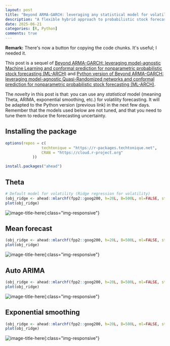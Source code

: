 ```yaml
---
layout: post
title: "Beyond ARMA-GARCH: leveraging any statistical model for volatility forecasting"
description: "A flexible hybrid approach to probabilistic stock forecasting that combines statistical model with ARCH effects, offering an alternative to traditional ARMA-GARCH models"
date: 2025-06-21
categories: [R, Python]
comments: true
---
```



**Remark:** There's now a button for copying the code chunks. It's useful; I needed it. 

This post is a sequel of [Beyond ARMA-GARCH: leveraging model-agnostic Machine Learning and conformal prediction for nonparametric probabilistic stock forecasting (ML-ARCH)](https://thierrymoudiki.github.io/blog/2025/06/02/r/beyond-garch) and [Python version of Beyond ARMA-GARCH: leveraging model-agnostic Quasi-Randomized networks and conformal prediction for nonparametric probabilistic stock forecasting (ML-ARCH)](https://thierrymoudiki.github.io/blog/2025/06/03/python/beyond-garch-python). 

The _novelty_ in this post is that: you can use any _statistical_ model (meaning Theta, ARIMA, exponential smoothing, etc.) for volatility forecasting. It will be adapted to the Python version (previous link) in the next few days. Remember that the models used below are not tuned, and that you 
need to tune them to reduce the forecasting uncertainty. 


## Installing the package

```R
options(repos = c(
                techtonique = "https://r-packages.techtonique.net",
                CRAN = "https://cloud.r-project.org"
            ))            

install.packages("ahead")
```

## Theta

```R
# Default model for volatility (Ridge regression for volatility)
(obj_ridge <- ahead::mlarchf(fpp2::goog200, h=20L, B=500L, ml=FALSE, stat_model=forecast::thetaf))
plot(obj_ridge)
```

![image-title-here]({{base}}/images/2025-06-21/2025-06-21-image1.png){:class="img-responsive"}    

## Mean forecast

```R
(obj_ridge <- ahead::mlarchf(fpp2::goog200, h=20L, B=500L, ml=FALSE, stat_model=forecast::meanf))
plot(obj_ridge)
```

![image-title-here]({{base}}/images/2025-06-21/2025-06-21-image2.png){:class="img-responsive"}    

## Auto ARIMA

```R
(obj_ridge <- ahead::mlarchf(fpp2::goog200, h=20L, B=500L, ml=FALSE, stat_model=forecast::auto.arima))
plot(obj_ridge)
```

![image-title-here]({{base}}/images/2025-06-21/2025-06-21-image3.png){:class="img-responsive"}    

## Exponential smoothing

```R
(obj_ridge <- ahead::mlarchf(fpp2::goog200, h=20L, B=500L, ml=FALSE, stat_model=forecast::ets))
plot(obj_ridge)
```

![image-title-here]({{base}}/images/2025-06-21/2025-06-21-image4.png){:class="img-responsive"}    

